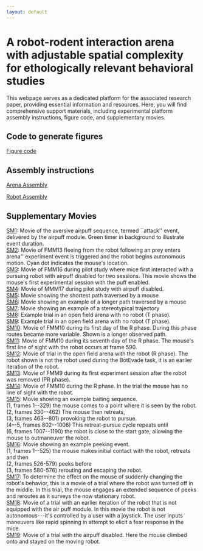 ```yaml
---
layout: default
---
```

# A robot-rodent interaction arena with adjustable spatial complexity for ethologically relevant behavioral studies

This webpage serves as a dedicated platform for the associated research paper, providing essential information and resources.  Here, you will find comprehensive support materials, including experimental platform assembly instructions, figure code, and supplementary movies. 

## Code to generate figures
[Figure code](https://colab.research.google.com/drive/1EbFh44LEhl9npWPzdv3WODliqK4Q9_h3?usp=sharing)

## Assembly instructions 

[Arena Assembly](https://github.com/cellworld/arena_assembly)

[Robot Assembly](https://github.com/cellworld/robot_assembly)

## Supplementary Movies

[SM1](https://drive.google.com/drive/u/0/folders/1wH3VsdWOeWc_PXIToa9uanlwF_mSJ81q): Movie of the aversive airpuff sequence, termed ``attack'' event, delivered by the airpuff module. Green timer in background to illustrate event duration.\
[SM2](https://drive.google.com/drive/u/0/folders/1pMLhaBUBCCgpP3fxhqoOymh2Okf2BOyR): Movie of FMM13 fleeing from the robot following an prey enters arena'' experiment event is triggered and the robot begins autonomous motion. Cyan dot indicates the mouse's location.\
[SM3](https://drive.google.com/drive/u/0/folders/1YlUPlhfVbiJ_joUgb7jCGGT-35t5DlWd): Movie of FMM16 during pilot study where mice first interacted with a pursuing robot with airpuff disabled for two sessions. This movie shows the mouse's first experimental session with the puff enabled.\
[SM4](https://drive.google.com/drive/u/0/folders/1vA8moctDiIVPVZlnUgdR9-u4QtcgmXqG): Movie of MMM17 during pilot study with airpuff disabled.\
[SM5](https://drive.google.com/drive/u/0/folders/1JJlFmGVMN97xw_w0a87Er2vfxcbc9KMV): Movie showing the shortest path traversed by a mouse\
[SM6](https://drive.google.com/drive/u/0/folders/1we5Un72uG5LVmv89HUbQ7e-_4RGBiQd7): Movie showing an example of a longer path traversed by a mouse \
[SM7](https://drive.google.com/drive/u/0/folders/1beqUk0srYul24GL4T_-r3c-ChWxKIwXF): Movie showing an example of a stereotypical trajectory \
[SM8](https://drive.google.com/drive/u/0/folders/123eDgZaAbt0gY9o46qgfL19JQXDN8E7E): Example trial in an open field arena with no robot (T phase).\
[SM9](https://drive.google.com/drive/u/0/folders/19_1da6jGl01E09VX4QpjNGpf0_Rb0rdy): Example trial in an open field arena with no robot (T phase).\
[SM10](https://drive.google.com/drive/u/0/folders/1zlhnVnm4CDqQC0zkgmqlO20fuy26ALTE): Movie of FMM10 during its first day of the R phase. During this phase routes became more variable. Shown is a longer observed path.\
[SM11](https://drive.google.com/drive/u/0/folders/1zlhnVnm4CDqQC0zkgmqlO20fuy26ALTE): Movie of FMM10 during its seventh day of the R phase. The mouse's first line of sight with the robot occurs at frame 590.\
[SM12](https://drive.google.com/drive/u/0/folders/12t4lRwMQPau_KHeDOvpF1YCxWX00uTtZ): Movie of trial in the open field arena with the robot (R phase). The robot shown is not the robot used during the BotEvade task, it is an earlier iteration of the robot.\
[SM13](https://drive.google.com/drive/u/0/folders/19g3LbPuU8vOAXxF2HX2ZEql4tZQkevDe): Movie of FMM9 during its first experiment session after the robot was removed (PR phase).\
[SM14](https://drive.google.com/drive/u/0/folders/146Msjds134yZNo1J0-NzFX05HJ8u-lHV): Movie of FMM10 during the R phase. In the trial the mouse has no line of sight with the robot.\
[SM15](https://drive.google.com/drive/u/0/folders/1EtGqj_ehLoJPu-_GlxpgesdleWX6Azsg): Movie showing an example baiting sequence.\
(1, frames 1--329) the mouse comes to a point where it is seen by the robot.\
(2, frames 330--462) The mouse then retreats,\
(3, frames 463--801) provoking the robot to pursue.\
(4–-5, frames 802--1006) This retreat-pursue cycle repeats until\
(6, frames 1007--1190) the robot is close to the start gate, allowing the mouse to outmaneuver the robot.\
[SM16](https://drive.google.com/drive/u/0/folders/1O285nNpevaEXUKaPw6Jg7GdOMaOPt_h6): Movie showing an example peeking event.\
(1, frames 1--525) the mouse makes initial contact with the robot, retreats and then\
(2, frames 526-579) peeks before\
(3, frames 580-576) rerouting and escaping the robot.\
[SM17](https://drive.google.com/drive/u/0/folders/1vpGnVcMYe1uUDI8d0F2KznocJCjVok0b):  To determine the effect on the mouse of suddenly changing the robot's behavior, this is a movie of a trial where the robot was turned off in the middle. In this trial, the mouse engages an extended sequence of peeks and reroutes as it surveys the now stationary robot.\
[SM18](https://drive.google.com/drive/u/0/folders/19Tm9krqzklYqZW64LPpMA-JQknrlbcBX): Movie of a trial with an earlier iteration of the robot that is not equipped with the air puff module. In this movie the robot is not autonomous---it's controlled by a user with a joystick. The user inputs maneuvers like rapid spinning in attempt to elicit a fear response in the mice.\
[SM19](https://drive.google.com/drive/u/0/folders/1oU356wvj2YcEEi4_0yp5Cvdv34g_Jco3): Movie of a trial with the airpuff disabled. Here the mouse climbed onto and stayed on the moving robot.
